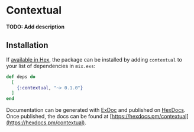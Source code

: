 # Contextual

**TODO: Add description**

## Installation

If [available in Hex](https://hex.pm/docs/publish), the package can be installed
by adding `contextual` to your list of dependencies in `mix.exs`:

```elixir
def deps do
  [
    {:contextual, "~> 0.1.0"}
  ]
end
```

Documentation can be generated with [ExDoc](https://github.com/elixir-lang/ex_doc)
and published on [HexDocs](https://hexdocs.pm). Once published, the docs can
be found at [https://hexdocs.pm/contextual](https://hexdocs.pm/contextual).

